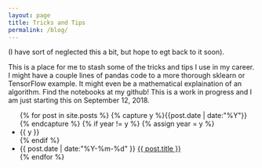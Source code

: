 ```yaml
---
layout: page
title: Tricks and Tips
permalink: /blog/
---
```



(I have sort of neglected this a bit, but hope to egt back to it soon).

This is a place for me to stash some of the tricks and tips I use in my career. I might have a couple lines of pandas code to a more thorough sklearn or TensorFlow example. It might even be a mathematical explaination of an algorithm. Find the notebooks at my github! This is a work in progress and I am just starting this on September 12, 2018.

<ul class="listing">
{% for post in site.posts %}
  {% capture y %}{{post.date | date:"%Y"}}{% endcapture %}
  {% if year != y %}
    {% assign year = y %}
    <li class="listing-seperator">{{ y }}</li>
  {% endif %}
  <li class="listing-item">
    <time datetime="{{ post.date | date:"%Y-%m-%d" }}">{{ post.date | date:"%Y-%m-%d" }}</time>
    <a href="{{ post.url }}" title="{{ post.title }}">{{ post.title }}</a>
  </li>
{% endfor %}
</ul>
